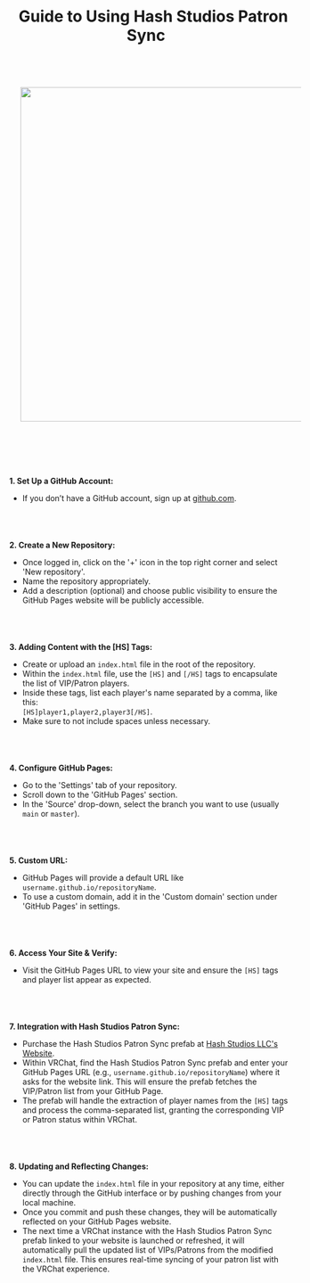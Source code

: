 <img src="https://github.com/Lin8x/VRCDownloadString/blob/main/Images/HashStudiosBlue.png" width="100%" height="5">

# <p align="center"> &nbsp; Guide to Using Hash Studios Patron Sync &nbsp; </p>

<br>

<br>
<p align="center">
  <img src="https://github.com/Lin8x/VRCDownloadString/blob/main/Images/HashStudiosPatronSyncBanner.png" width="600" hspace="20"/>
</p>
<br>

<br><img src="https://github.com/Lin8x/VRCDownloadString/blob/main/Images/HashStudiosBlue.png" width="100%" height="5"><br><br>

**1. Set Up a GitHub Account:** 

- If you don’t have a GitHub account, sign up at [github.com](https://github.com/).

<br><img src="https://github.com/Lin8x/VRCDownloadString/blob/main/Images/HashStudiosBlue.png" width="100%" height="5"><br><br>

**2. Create a New Repository:**
   
- Once logged in, click on the '+' icon in the top right corner and select 'New repository'.
- Name the repository appropriately.
- Add a description (optional) and choose public visibility to ensure the GitHub Pages website will be publicly accessible.

<br><img src="https://github.com/Lin8x/VRCDownloadString/blob/main/Images/HashStudiosBlue.png" width="100%" height="5"><br><br>

**3. Adding Content with the [HS] Tags:**

- Create or upload an `index.html` file in the root of the repository.
- Within the `index.html` file, use the `[HS]` and `[/HS]` tags to encapsulate the list of VIP/Patron players.
- Inside these tags, list each player's name separated by a comma, like this: <br> `[HS]player1,player2,player3[/HS]`.
- Make sure to not include spaces unless necessary.

<br><img src="https://github.com/Lin8x/VRCDownloadString/blob/main/Images/HashStudiosBlue.png" width="100%" height="5"><br><br>

**4. Configure GitHub Pages:**

- Go to the 'Settings' tab of your repository.
- Scroll down to the 'GitHub Pages' section.
- In the 'Source' drop-down, select the branch you want to use (usually `main` or `master`).

<br><img src="https://github.com/Lin8x/VRCDownloadString/blob/main/Images/HashStudiosBlue.png" width="100%" height="5"><br><br>

**5. Custom URL:**

- GitHub Pages will provide a default URL like `username.github.io/repositoryName`.
- To use a custom domain, add it in the 'Custom domain' section under 'GitHub Pages' in settings.

<br><img src="https://github.com/Lin8x/VRCDownloadString/blob/main/Images/HashStudiosBlue.png" width="100%" height="5"><br><br>

**6. Access Your Site & Verify:**

- Visit the GitHub Pages URL to view your site and ensure the `[HS]` tags and player list appear as expected.

<br><img src="https://github.com/Lin8x/VRCDownloadString/blob/main/Images/HashStudiosBlue.png" width="100%" height="5"><br><br>

**7. Integration with Hash Studios Patron Sync:**

- Purchase the Hash Studios Patron Sync prefab at [Hash Studios LLC's Website](https://hashstudiosllc.com/hashstudiospatronsync).
- Within VRChat, find the Hash Studios Patron Sync prefab and enter your GitHub Pages URL (e.g., `username.github.io/repositoryName`) where it asks for the website link. This will ensure the prefab fetches the VIP/Patron list from your GitHub Page.
- The prefab will handle the extraction of player names from the `[HS]` tags and process the comma-separated list, granting the corresponding VIP or Patron status within VRChat.

<br><img src="https://github.com/Lin8x/VRCDownloadString/blob/main/Images/HashStudiosBlue.png" width="100%" height="5"><br><br>

**8. Updating and Reflecting Changes:**

- You can update the `index.html` file in your repository at any time, either directly through the GitHub interface or by pushing changes from your local machine.
- Once you commit and push these changes, they will be automatically reflected on your GitHub Pages website.
- The next time a VRChat instance with the Hash Studios Patron Sync prefab linked to your website is launched or refreshed, it will automatically pull the updated list of VIPs/Patrons from the modified `index.html` file. This ensures real-time syncing of your patron list with the VRChat experience.

<br><img src="https://github.com/Lin8x/VRCDownloadString/blob/main/Images/HashStudiosBlue.png" width="100%" height="5"><br><br>
